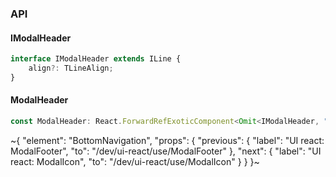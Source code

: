 

### API

#### IModalHeader

```ts
interface IModalHeader extends ILine {
    align?: TLineAlign;
}
```

#### ModalHeader

```ts
const ModalHeader: React.ForwardRefExoticComponent<Omit<IModalHeader, "ref"> & React.RefAttributes<unknown>>;
```


~{
  "element": "BottomNavigation",
  "props": {
    "previous": {
      "label": "UI react: ModalFooter",
      "to": "/dev/ui-react/use/ModalFooter"
    },
    "next": {
      "label": "UI react: ModalIcon",
      "to": "/dev/ui-react/use/ModalIcon"
    }
  }
}~
